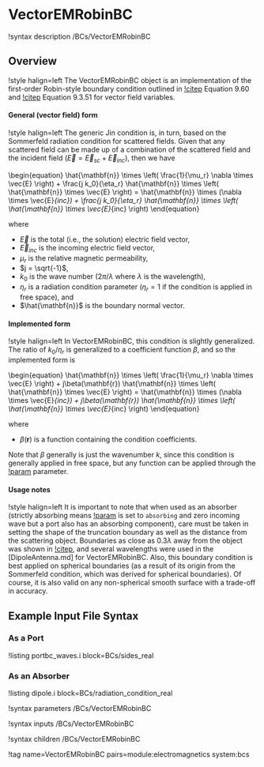 # VectorEMRobinBC

!syntax description /BCs/VectorEMRobinBC

## Overview

!style halign=left
The VectorEMRobinBC object is an implementation of the first-order Robin-style boundary
condition outlined in [!citep](jin-fem) Equation 9.60 and [!citep](jin-computation)
Equation 9.3.51 for vector field variables.

#### General (vector field) form

!style halign=left
The generic Jin condition is, in turn, based on the Sommerfeld radiation condition
for scattered fields. Given that any scattered field can be made up of a
combination of the scattered field and the incident field
($\vec{E} = \vec{E}_{sc} + \vec{E}_{inc}$), then we have

\begin{equation}
  \hat{\mathbf{n}} \times \left( \frac{1}{\mu_r} \nabla \times \vec{E} \right) + \frac{j k_0}{\eta_r} \hat{\mathbf{n}} \times \left( \hat{\mathbf{n}} \times \vec{E} \right) = \hat{\mathbf{n}} \times (\nabla \times \vec{E}_{inc}) + \frac{j k_0}{\eta_r} \hat{\mathbf{n}} \times \left( \hat{\mathbf{n}} \times \vec{E}_{inc} \right)
\end{equation}

where

- $\vec{E}$ is the total (i.e., the solution) electric field vector,
- $\vec{E}_{inc}$ is the incoming electric field vector,
- $\mu_r$ is the relative magnetic permeability,
- $j = \sqrt{-1}$,
- $k_0$ is the wave number ($2 \pi / \lambda$ where $\lambda$ is the wavelength),
- $\eta_r$ is a radiation condition parameter ($\eta_r = 1$ if the condition is applied in free space), and
- $\hat{\mathbf{n}}$ is the boundary normal vector.

#### Implemented form

!style halign=left
In VectorEMRobinBC, this condition is slightly generalized. The ratio of $k_0 / \eta_r$
is generalized to a coefficient function $\beta$, and so the implemented form is

\begin{equation}
  \hat{\mathbf{n}} \times \left( \frac{1}{\mu_r} \nabla \times \vec{E} \right) + j\beta(\mathbf{r}) \hat{\mathbf{n}} \times \left( \hat{\mathbf{n}} \times \vec{E} \right) = \hat{\mathbf{n}} \times (\nabla \times \vec{E}_{inc}) + j\beta(\mathbf{r}) \hat{\mathbf{n}} \times \left( \hat{\mathbf{n}} \times \vec{E}_{inc} \right)
\end{equation}

where

- $\beta(\mathbf{r})$ is a function containing the condition coefficients.

Note that $\beta$ generally is just the wavenumber $k$, since this condition is
generally applied in free space, but any function can be applied through the
[!param](/BCs/VectorEMRobinBC/beta) parameter.

#### Usage notes

!style halign=left
It is important to note that when used as an absorber (strictly absorbing means
[!param](/BCs/VectorEMRobinBC/mode) is set to `absorbing` and zero incoming wave 
but a port also has an absorbing component), care must be taken in setting the 
shape of the truncation boundary as well as the distance from the scattering object. 
Boundaries as close as $0.3 \lambda$ away from the object was shown in [!citep](jin-fem), 
and several wavelengths were used in the [DipoleAntenna.md] for VectorEMRobinBC. Also, 
this boundary condition is best applied on spherical boundaries (as a result of its
origin from the Sommerfeld condition, which was derived for spherical boundaries).
Of course, it is also valid on any non-spherical smooth surface with a trade-off
in accuracy.

## Example Input File Syntax

### As a Port

!listing portbc_waves.i block=BCs/sides_real

### As an Absorber

!listing dipole.i block=BCs/radiation_condition_real

!syntax parameters /BCs/VectorEMRobinBC

!syntax inputs /BCs/VectorEMRobinBC

!syntax children /BCs/VectorEMRobinBC

!tag name=VectorEMRobinBC pairs=module:electromagnetics system:bcs

